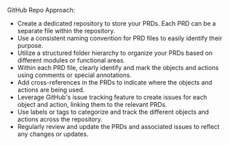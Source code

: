 GitHub Repo Approach:

- Create a dedicated repository to store your PRDs. Each PRD can be a separate file within the repository.
- Use a consistent naming convention for PRD files to easily identify their purpose.
- Utilize a structured folder hierarchy to organize your PRDs based on different modules or functional areas.
- Within each PRD file, clearly identify and mark the objects and actions using comments or special annotations.
- Add cross-references in the PRDs to indicate where the objects and actions are being used.
- Leverage GitHub's issue tracking feature to create issues for each object and action, linking them to the relevant PRDs.
- Use labels or tags to categorize and track the different objects and actions across the repository.
- Regularly review and update the PRDs and associated issues to reflect any changes or updates.